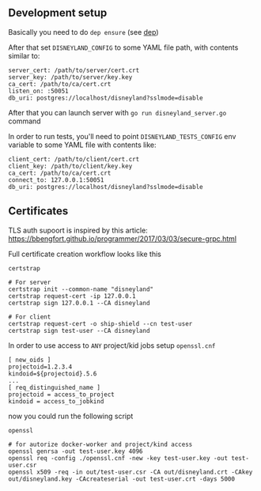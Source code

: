 
Development setup
---

Basically you need to do `dep ensure` (see [dep](https://github.com/golang/dep))

After that set `DISNEYLAND_CONFIG` to some YAML file path, with contents similar to:

```
server_cert: /path/to/server/cert.crt
server_key: /path/to/server/key.key
ca_cert: /path/to/ca/cert.crt
listen_on: :50051
db_uri: postgres://localhost/disneyland?sslmode=disable
```

After that you can launch server with `go run disneyland_server.go` command

In order to run tests, you'll need to point `DISNEYLAND_TESTS_CONFIG` env variable to some YAML file with contents like:
```
client_cert: /path/to/client/cert.crt
client_key: /path/to/client/key.key
ca_cert: /path/to/ca/cert.crt
connect_to: 127.0.0.1:50051
db_uri: postgres://localhost/disneyland?sslmode=disable
```


Certificates
---

TLS auth supoort is inspired by this article: https://bbengfort.github.io/programmer/2017/03/03/secure-grpc.html

Full certificate creation workflow looks like this

```
certstrap

# For server
certstrap init --common-name "disneyland"
certstrap request-cert -ip 127.0.0.1
certstrap sign 127.0.0.1 --CA disneyland

# For client
certstrap request-cert -o ship-shield --cn test-user
certstrap sign test-user --CA disneyland
```

In order to use access to `ANY` project/kid jobs setup `openssl.cnf`
```
[ new_oids ]
projectoid=1.2.3.4
kindoid=${projectoid}.5.6
...
[ req_distinguished_name ]
projectoid = access_to_project
kindoid = access_to_jobkind
```
now you could run the following script 
```
openssl

# for autorize docker-worker and project/kind access
openssl genrsa -out test-user.key 4096
openssl req -config ./openssl.cnf -new -key test-user.key -out test-user.csr
openssl x509 -req -in out/test-user.csr -CA out/disneyland.crt -CAkey out/disneyland.key -CAcreateserial -out test-user.crt -days 5000
```